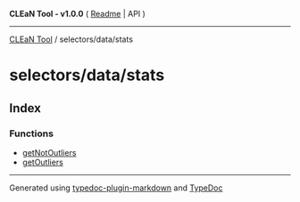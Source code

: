 **CLEaN Tool - v1.0.0** ( [Readme](../../../README.md) \| API )

***

[CLEaN Tool](../../../modules.md) / selectors/data/stats

# selectors/data/stats

## Index

### Functions

- [getNotOutliers](functions/getNotOutliers.md)
- [getOutliers](functions/getOutliers.md)

***

Generated using [typedoc-plugin-markdown](https://www.npmjs.com/package/typedoc-plugin-markdown) and [TypeDoc](https://typedoc.org/)
